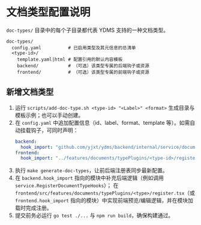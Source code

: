 # 文档类型配置说明

`doc-types/` 目录中的每个子目录都代表 YDMS 支持的一种文档类型。

```
doc-types/
  config.yaml          # 已启用类型及其元信息的总清单
  <type-id>/
    template.yaml|html # 配置引用的默认内容模板
    backend/           # （可选）该类型专属的后端钩子或资源
    frontend/          # （可选）该类型专属的前端钩子或资源
```

## 新增文档类型

1. 运行 `scripts/add-doc-type.sh <type-id> "<Label>" <format>` 生成目录与模板示例；也可以手动创建。
2. 在 `config.yaml` 中追加配置信息（id、label、format、template 等）。如需自动挂载钩子，可同时声明：
   ```yaml
   backend:
     hook_import: "github.com/yjxt/ydms/backend/internal/service/documents/types/<type-id>"
   frontend:
     hook_import: "../features/documents/typePlugins/<type-id>/register"
   ```
3. 执行 `make generate-doc-types`，让前后端注册表同步最新配置。
4. 在 `backend.hook_import` 指向的模块中补充后端逻辑（例如调用 `service.RegisterDocumentTypeHooks`）；
   在 `frontend/src/features/documents/typePlugins/<type>/register.tsx`（或 `frontend.hook_import` 指向的模块）中实现前端预览/编辑逻辑，并在模块加载时完成注册。
5. 提交前务必运行 `go test ./...` 与 `npm run build`，确保构建通过。
